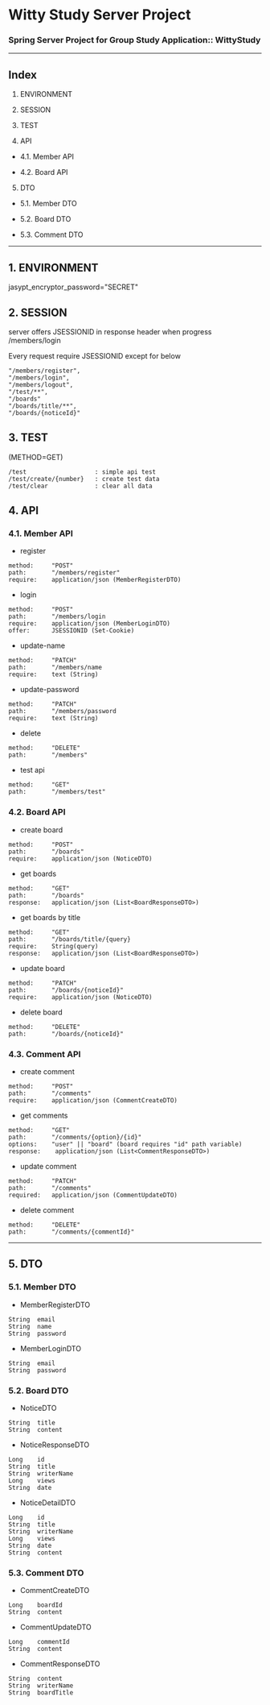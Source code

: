# Witty Study Server Project

### Spring Server Project for Group Study Application:: WittyStudy


----------------------------------------

## Index

1. ENVIRONMENT


2. SESSION


3. TEST


4. API

- 4.1. Member API

- 4.2. Board API

5. DTO

- 5.1. Member DTO

- 5.2. Board DTO

- 5.3. Comment DTO

----------------------------------------

## 1. ENVIRONMENT

jasypt_encryptor_password="SECRET"

## 2. SESSION

server offers JSESSIONID in response header when progress /members/login

Every request require JSESSIONID except for below
```
"/members/register", 
"/members/login",
"/members/logout", 
"/test/**", 
"/boards"
"/boards/title/**", 
"/boards/{noticeId}" 
```

## 3. TEST

(METHOD=GET)
```
/test                   : simple api test
/test/create/{number}   : create test data
/test/clear             : clear all data
```


## 4. API

### 4.1. Member API

- register
```
method:	    "POST"
path:	    "/members/register"
require:    application/json (MemberRegisterDTO)
```

- login
```
method:     "POST"
path:	    "/members/login
require:    application/json (MemberLoginDTO)
offer:      JSESSIONID (Set-Cookie)
```

- update-name
```
method:     "PATCH"
path:	    "/members/name
require:    text (String)
```

- update-password
```
method:     "PATCH"
path:	    "/members/password
require:    text (String)
```

- delete
```
method:	    "DELETE"
path:	    "/members"
```

- test api
```
method:	    "GET"
path:	    "/members/test"
```

### 4.2. Board API

- create board

```
method:	    "POST"
path:	    "/boards"
require:    application/json (NoticeDTO)
```

- get boards

```
method:	    "GET"
path:	    "/boards"
response:   application/json (List<BoardResponseDTO>)
```

- get boards by title

```
method:     "GET"
path:       "/boards/title/{query}
require:    String(query)
response:   application/json (List<BoardResponseDTO>)
```

- update board

```
method:	    "PATCH"
path:	    "/boards/{noticeId}"
require:    application/json (NoticeDTO)
```

- delete board

```
method:	    "DELETE"
path:	    "/boards/{noticeId}"
```

### 4.3. Comment API

- create comment
```
method:     "POST"
path:       "/comments"
require:    application/json (CommentCreateDTO)

```

- get comments
```
method:     "GET"
path:       "/comments/{option}/{id}"
options:    "user" || "board" (board requires "id" path variable)
response:    application/json (List<CommentResponseDTO>)
```

- update comment
```
method:     "PATCH"
path:       "/comments"
required:   application/json (CommentUpdateDTO)
```

- delete comment
```
method:     "DELETE"
path:       "/comments/{commentId}"
```

--------------------------------------------

## 5. DTO

### 5.1. Member DTO

- MemberRegisterDTO

```
String  email
String  name
String  password
```


- MemberLoginDTO
```
String  email
String  password
```

### 5.2. Board DTO

- NoticeDTO
```
String  title
String  content
```


- NoticeResponseDTO
```
Long    id
String  title
String  writerName
Long    views
String  date
```

- NoticeDetailDTO
```
Long    id
String  title
String  writerName
Long    views
String  date
String  content
```

### 5.3. Comment DTO

- CommentCreateDTO
```
Long    boardId
String  content
```


- CommentUpdateDTO
```
Long    commentId
String  content
```


- CommentResponseDTO
```
String  content
String  writerName
String  boardTitle
```

